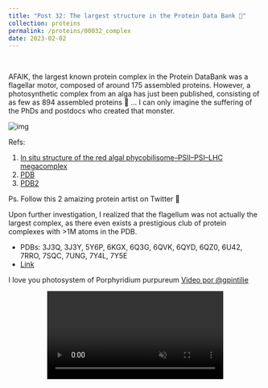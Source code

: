 ```yaml
---
title: "Post 32: The largest structure in the Protein Data Bank 🤯"
collection: proteins
permalink: /proteins/00032_complex
date: 2023-02-02
---
```


&nbsp;

AFAIK, the largest known protein complex in the Protein DataBank was a flagellar motor, composed of around 175 assembled proteins. However, a photosynthetic complex from an alga has just been published, consisting of as few as 894 assembled proteins 🤯 ... I can only imagine the suffering of the PhDs and postdocs who created that monster.


![img](/images/proteins/00031_str.jpg)

Refs:

1. [In situ structure of the red algal phycobilisome–PSII–PSI–LHC megacomplex](https://www.nature.com/articles/s41586-023-05831-0)
3. [PDB](https://www.rcsb.org/structure/7CGO)
4. [PDB2](https://www.rcsb.org/structure/7y5e)

Ps. Follow this 2 amaizing protein artist on Twitter 🙂 
[](https://twitter.com/bradyajohnston)
[](https://twitter.com/Matthew_BaTiSiO)

Upon further investigation, I realized that the flagellum was not actually the largest complex, as there even exists a prestigious club of protein complexes with >1M atoms in the PDB.
* PDBs: 3J3Q, 3J3Y, 5Y6P, 6KGX, 6Q3G, 6QVK, 6QYD, 6QZ0, 6U42, 7RRO, 7SQC, 7UNG, 7Y4L, 7Y5E
* [Link](https://www.rcsb.org/search?request=%7B%22query%22%3A%7B%22type%22%3A%22group%22%2C%22nodes%22%3A%5B%7B%22type%22%3A%22group%22%2C%22nodes%22%3A%5B%7B%22type%22%3A%22group%22%2C%22nodes%22%3A%5B%7B%22type%22%3A%22terminal%22%2C%22service%22%3A%22text%22%2C%22parameters%22%3A%7B%22attribute%22%3A%22rcsb_entry_info.deposited_atom_count%22%2C%22operator%22%3A%22greater_or_equal%22%2C%22negation%22%3Afalse%2C%22value%22%3A1000000%7D%7D%5D%2C%22logical_operator%22%3A%22and%22%7D%5D%2C%22logical_operator%22%3A%22and%22%2C%22label%22%3A%22text%22%7D%5D%2C%22logical_operator%22%3A%22and%22%7D%2C%22return_type%22%3A%22entry%22%2C%22request_options%22%3A%7B%22paginate%22%3A%7B%22start%22%3A0%2C%22rows%22%3A25%7D%2C%22results_content_type%22%3A%5B%22experimental%22%5D%2C%22sort%22%3A%5B%7B%22sort_by%22%3A%22score%22%2C%22direction%22%3A%22desc%22%7D%5D%2C%22scoring_strategy%22%3A%22combined%22%7D%2C%22request_info%22%3A%7B%22query_id%22%3A%222ce04224c832da43d8c2bd61373f5ee7%22%7D%7D)


I love you photosystem of Porphyridium purpureum [Video por @gpintilie](https://twitter.com/gpintilie/status/1622772278172811267)

<div>
<center>
<video width="350" autoplay="autoplay" loop="true" controls muted>
  <source src="/images/proteins/00031_complex.mp4" type="video/mp4">
  Your browser does not support the video tag.
</video>
</center>
</div>


